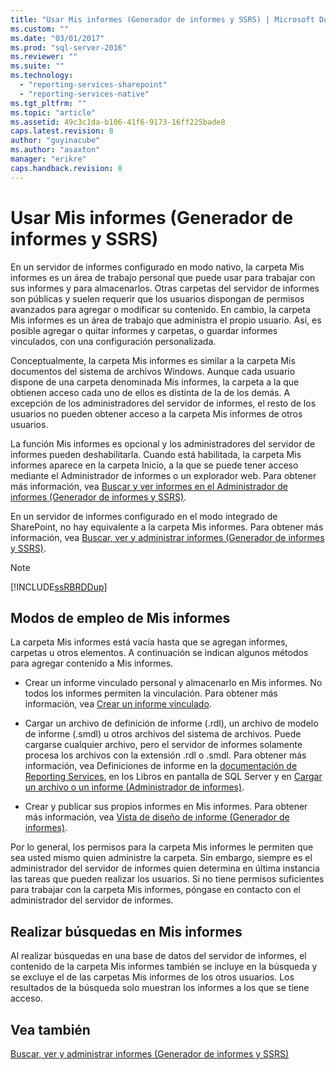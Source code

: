 ```yaml
---
title: "Usar Mis informes (Generador de informes y SSRS) | Microsoft Docs"
ms.custom: ""
ms.date: "03/01/2017"
ms.prod: "sql-server-2016"
ms.reviewer: ""
ms.suite: ""
ms.technology: 
  - "reporting-services-sharepoint"
  - "reporting-services-native"
ms.tgt_pltfrm: ""
ms.topic: "article"
ms.assetid: 49c3c1da-b106-41f6-9173-16ff225bade8
caps.latest.revision: 8
author: "guyinacube"
ms.author: "asaxton"
manager: "erikre"
caps.handback.revision: 8
---
```

# Usar Mis informes (Generador de informes y SSRS)
  En un servidor de informes configurado en modo nativo, la carpeta Mis informes es un área de trabajo personal que puede usar para trabajar con sus informes y para almacenarlos. Otras carpetas del servidor de informes son públicas y suelen requerir que los usuarios dispongan de permisos avanzados para agregar o modificar su contenido. En cambio, la carpeta Mis informes es un área de trabajo que administra el propio usuario. Así, es posible agregar o quitar informes y carpetas, o guardar informes vinculados, con una configuración personalizada.  
  
 Conceptualmente, la carpeta Mis informes es similar a la carpeta Mis documentos del sistema de archivos Windows. Aunque cada usuario dispone de una carpeta denominada Mis informes, la carpeta a la que obtienen acceso cada uno de ellos es distinta de la de los demás. A excepción de los administradores del servidor de informes, el resto de los usuarios no pueden obtener acceso a la carpeta Mis informes de otros usuarios.  
  
 La función Mis informes es opcional y los administradores del servidor de informes pueden deshabilitarla. Cuando está habilitada, la carpeta Mis informes aparece en la carpeta Inicio, a la que se puede tener acceso mediante el Administrador de informes o un explorador web. Para obtener más información, vea [Buscar y ver informes en el Administrador de informes &#40;Generador de informes y SSRS&#41;](https://msdn.microsoft.com/library/dd255286.aspx).  
  
 En un servidor de informes configurado en el modo integrado de SharePoint, no hay equivalente a la carpeta Mis informes. Para obtener más información, vea [Buscar, ver y administrar informes &#40;Generador de informes y SSRS&#41;](../../reporting-services/report-builder/finding-viewing-and-managing-reports-report-builder-and-ssrs.md).  
  
> [!NOTE]  
>  [!INCLUDE[ssRBRDDup](../../includes/ssrbrddup-md.md)]  
  
## Modos de empleo de Mis informes  
 La carpeta Mis informes está vacía hasta que se agregan informes, carpetas u otros elementos. A continuación se indican algunos métodos para agregar contenido a Mis informes.  
  
-   Crear un informe vinculado personal y almacenarlo en Mis informes. No todos los informes permiten la vinculación. Para obtener más información, vea [Crear un informe vinculado](../../reporting-services/reports/create-a-linked-report.md).  
  
-   Cargar un archivo de definición de informe (.rdl), un archivo de modelo de informe (.smdl) u otros archivos del sistema de archivos. Puede cargarse cualquier archivo, pero el servidor de informes solamente procesa los archivos con la extensión .rdl o .smdl. Para obtener más información, vea Definiciones de informe en la [documentación de Reporting Services](http://go.microsoft.com/fwlink/?linkid=121312), en los Libros en pantalla de SQL Server y en [Cargar un archivo o un informe &#40;Administrador de informes&#41;](../../reporting-services/reports/upload-a-file-or-report-report-manager.md).  
  
-   Crear y publicar sus propios informes en Mis informes. Para obtener más información, vea [Vista de diseño de informe &#40;Generador de informes&#41;](../../reporting-services/report-builder/report-design-view-report-builder.md).  
  
 Por lo general, los permisos para la carpeta Mis informes le permiten que sea usted mismo quien administre la carpeta. Sin embargo, siempre es el administrador del servidor de informes quien determina en última instancia las tareas que pueden realizar los usuarios. Si no tiene permisos suficientes para trabajar con la carpeta Mis informes, póngase en contacto con el administrador del servidor de informes.  
  
## Realizar búsquedas en Mis informes  
 Al realizar búsquedas en una base de datos del servidor de informes, el contenido de la carpeta Mis informes también se incluye en la búsqueda y se excluye el de las carpetas Mis informes de los otros usuarios. Los resultados de la búsqueda solo muestran los informes a los que se tiene acceso.  
  
## Vea también  
 [Buscar, ver y administrar informes &#40;Generador de informes y SSRS&#41;](../../reporting-services/report-builder/finding-viewing-and-managing-reports-report-builder-and-ssrs.md)  
  
  